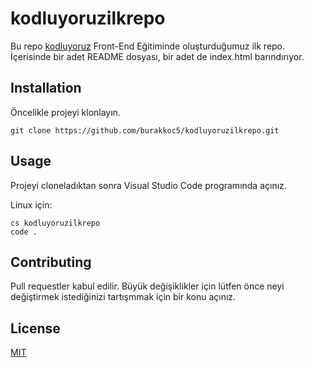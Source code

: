 # kodluyoruzilkrepo
Bu repo [kodluyoruz](https://www.kodluyoruz.org/) Front-End Eğitiminde oluşturduğumuz ilk repo. İçerisinde bir adet README dosyası, bir adet de index.html barındırıyor.



## Installation

Öncelikle projeyi klonlayın.

```
git clone https://github.com/burakkoc5/kodluyoruzilkrepo.git
```

## Usage

Projeyi cloneladıktan sonra Visual Studio Code programında açınız.

Linux için: 

```
cs kodluyoruzilkrepo
code .
```

## Contributing

Pull requestler kabul edilir. Büyük değişiklikler için lütfen önce neyi değiştirmek istediğinizi tartışmmak için bir konu açınız.

## License 

[MIT](https://choosealicense.com/licenses/mit/)
